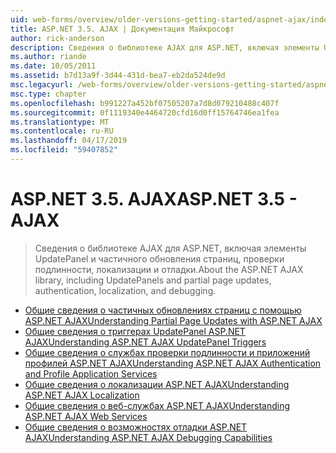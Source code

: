 ```yaml
---
uid: web-forms/overview/older-versions-getting-started/aspnet-ajax/index
title: ASP.NET 3.5. AJAX | Документация Майкрософт
author: rick-anderson
description: Сведения о библиотеке AJAX для ASP.NET, включая элементы UpdatePanel и частичного обновления страниц, проверки подлинности, локализации и отладки.
ms.author: riande
ms.date: 10/05/2011
ms.assetid: b7d13a9f-3d44-431d-bea7-eb2da524de9d
msc.legacyurl: /web-forms/overview/older-versions-getting-started/aspnet-ajax
msc.type: chapter
ms.openlocfilehash: b991227a452bf07505207a7d8d079210488c407f
ms.sourcegitcommit: 0f1119340e4464720cfd16d0ff15764746ea1fea
ms.translationtype: MT
ms.contentlocale: ru-RU
ms.lasthandoff: 04/17/2019
ms.locfileid: "59407852"
---
```

# <a name="aspnet-35---ajax"></a><span data-ttu-id="998f2-103">ASP.NET 3.5. AJAX</span><span class="sxs-lookup"><span data-stu-id="998f2-103">ASP.NET 3.5 - AJAX</span></span>

> <span data-ttu-id="998f2-104">Сведения о библиотеке AJAX для ASP.NET, включая элементы UpdatePanel и частичного обновления страниц, проверки подлинности, локализации и отладки.</span><span class="sxs-lookup"><span data-stu-id="998f2-104">About the ASP.NET AJAX library, including UpdatePanels and partial page updates, authentication, localization, and debugging.</span></span>


- [<span data-ttu-id="998f2-105">Общие сведения о частичных обновлениях страниц с помощью ASP.NET AJAX</span><span class="sxs-lookup"><span data-stu-id="998f2-105">Understanding Partial Page Updates with ASP.NET AJAX</span></span>](understanding-partial-page-updates-with-asp-net-ajax.md)
- [<span data-ttu-id="998f2-106">Общие сведения о триггерах UpdatePanel ASP.NET AJAX</span><span class="sxs-lookup"><span data-stu-id="998f2-106">Understanding ASP.NET AJAX UpdatePanel Triggers</span></span>](understanding-asp-net-ajax-updatepanel-triggers.md)
- [<span data-ttu-id="998f2-107">Общие сведения о службах проверки подлинности и приложений профилей ASP.NET AJAX</span><span class="sxs-lookup"><span data-stu-id="998f2-107">Understanding ASP.NET AJAX Authentication and Profile Application Services</span></span>](understanding-asp-net-ajax-authentication-and-profile-application-services.md)
- [<span data-ttu-id="998f2-108">Общие сведения о локализации ASP.NET AJAX</span><span class="sxs-lookup"><span data-stu-id="998f2-108">Understanding ASP.NET AJAX Localization</span></span>](understanding-asp-net-ajax-localization.md)
- [<span data-ttu-id="998f2-109">Общие сведения о веб-службах ASP.NET AJAX</span><span class="sxs-lookup"><span data-stu-id="998f2-109">Understanding ASP.NET AJAX Web Services</span></span>](understanding-asp-net-ajax-web-services.md)
- [<span data-ttu-id="998f2-110">Общие сведения о возможностях отладки ASP.NET AJAX</span><span class="sxs-lookup"><span data-stu-id="998f2-110">Understanding ASP.NET AJAX Debugging Capabilities</span></span>](understanding-asp-net-ajax-debugging-capabilities.md)
